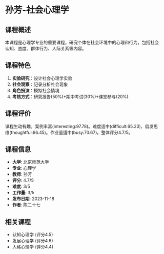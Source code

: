 # 孙芳-社会心理学

## 课程概述
本课程是心理学专业的重要课程，研究个体在社会环境中的心理和行为，包括社会认知、态度、群体行为、人际关系等内容。

## 课程特色
1. **实验研究**：设计社会心理学实验
2. **社会观察**：记录分析社会现象
3. **角色扮演**：模拟社会情境
4. **考核方式**：研究报告(50%)+期中考试(30%)+课堂参与(20%)

## 课程评价
课程生动有趣，案例丰富(interesting:97.78)。难度适中(difficult:65.23)，启发思维(thoughtful:96.45)。作业量适中(busy:70.67)。整体评分4.7/5。

## 课程信息
- **大学**: 北京师范大学
- **专业**: 心理学
- **教师**: 孙芳
- **评分**: 4.7/5
- **难度**: 3/5
- **工作量**: 3/5
- **发布日期**: 2023-11-18
- **作者**: 陈二十七

## 相关课程
- 认知心理学 (评分4.5)
- 发展心理学 (评分4.6)
- 人格心理学 (评分4.4)